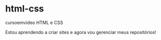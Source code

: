 # html-css
 cursoemvideo HTML e CSS

 Estou aprendendo a criar sites e agora vou gerenciar meus repositórios!
